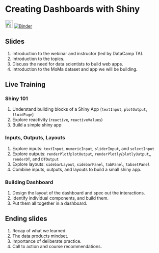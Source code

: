 # Creating Dashboards with Shiny

<a href="https://rstudio.cloud/project/1402758"><img src="https://rstudio.cloud/94539adfa2edf8d33c806f481bae6b36.svg" alt="RStudio Cloud" height="25"></a>
[![Binder](https://mybinder.org/badge_logo.svg)](https://mybinder.org/v2/gh/ramnathv/live-webinar-shiny/master?urlpath=rstudio)


## Slides

1. Introduction to the webinar and instructor (led by DataCamp TA).
2. Introduction to the topics.
3. Discuss the need for data scientists to build web apps.
4. Introduction to the MoMa dataset and app we will be building.

## Live Training

### Shiny 101

1. Understand building blocks of a Shiny App (`textInput`, `plotOutput`, `fluidPage`)
2. Explore reactivity (`reactive`, `reactiveValues`)
3. Build a simple shiny app

### Inputs, Outputs, Layouts

1. Explore inputs: `textInput`, `numericInput`, `sliderInput`, and `selectInput`
2. Explore outputs:  `renderPlot`/`plotOutput`, `renderPlotly`/`plotlyOutput`,, `renderDT`,  and `DTOutput`
3. Explore layouts: `sidebarLayout`, `sidebarPanel`, `tabPanel`, `tabsetPanel`
4. Combine inputs, outputs, and layouts to build a small shiny app.


### Building Dashboard

1. Design the layout of the dashboard and spec out the interactions.
2. Identify individual components, and build them.
3. Put them all together in a dashboard.

## Ending slides

1. Recap of what we learned.
2. The data products mindset.
3. Importance of deliberate practice.
4. Call to action and course recommendations.


